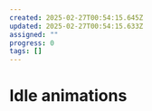 ```yaml
---
created: 2025-02-27T00:54:15.645Z
updated: 2025-02-27T00:54:15.633Z
assigned: ""
progress: 0
tags: []
---
```


# Idle animations

